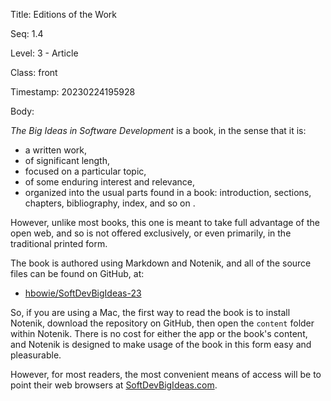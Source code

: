 Title:  Editions of the Work

Seq:    1.4

Level:  3 - Article

Class:  front

Timestamp: 20230224195928

Body:

*The Big Ideas in Software Development* is a book, in the sense that it is:

+ a written work,
+ of significant length,
+ focused on a particular topic, 
+ of some enduring interest and relevance,
+ organized into the usual parts found in a book: introduction, sections, chapters, bibliography, index, and so on .

However, unlike most books, this one is meant to take full advantage of the open web, and so is not offered exclusively, or even primarily, in the traditional printed form. 

The book is authored using Markdown and Notenik, and all of the source files can be found on GitHub, at:

+ [hbowie/SoftDevBigIdeas-23](https://github.com/hbowie/SoftDevBigIdeas-23)

So, if you are using a Mac, the first way to read the book is to install Notenik, download the repository on GitHub, then open the `content` folder within Notenik. There is no cost for either the app or the book's content, and Notenik is designed to make usage of the book in this form easy and pleasurable. 

However, for most readers, the most convenient means of access will be to point their web browsers at [SoftDevBigIdeas.com](https://www.softdevbigideas.com).
